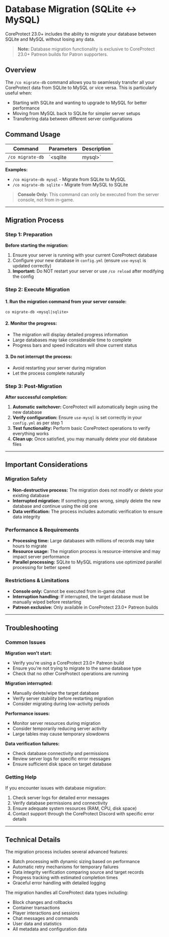 # Database Migration (SQLite ↔ MySQL)

CoreProtect 23.0+ includes the ability to migrate your database between SQLite and MySQL without losing any data.

> **Note:** Database migration functionality is exclusive to CoreProtect 23.0+ Patreon builds for Patron supporters.

## Overview

The `/co migrate-db` command allows you to seamlessly transfer all your CoreProtect data from SQLite to MySQL or vice versa. This is particularly useful when:

* Starting with SQLite and wanting to upgrade to MySQL for better performance
* Moving from MySQL back to SQLite for simpler server setups
* Transferring data between different server configurations

## Command Usage

| Command | Parameters | Description |
| --- | --- | --- |
| `/co migrate-db` | `<sqlite|mysql>` | Migrate to the specified database type |

**Examples:**
- `/co migrate-db mysql` - Migrate from SQLite to MySQL
- `/co migrate-db sqlite` - Migrate from MySQL to SQLite

> **Console Only:** This command can only be executed from the server console, not from in-game.

---

## Migration Process

### Step 1: Preparation

**Before starting the migration:**

1. Ensure your server is running with your current CoreProtect database
2. Configure your new database in `config.yml` (ensure `use-mysql` is updated correctly)
3. **Important:** Do NOT restart your server or use `/co reload` after modifying the config

### Step 2: Execute Migration

#### 1. **Run the migration command from your server console:**
   ```
   co migrate-db <mysql|sqlite>
   ```

#### 2. **Monitor the progress:**
   * The migration will display detailed progress information
   * Large databases may take considerable time to complete
   * Progress bars and speed indicators will show current status

#### 3. **Do not interrupt the process:**
   * Avoid restarting your server during migration
   * Let the process complete naturally

### Step 3: Post-Migration

**After successful completion:**

1. **Automatic switchover:** CoreProtect will automatically begin using the new database
2. **Verify configuration:** Ensure `use-mysql` is set correctly in your `config.yml` as per step 1
3. **Test functionality:** Perform basic CoreProtect operations to verify everything works
4. **Clean up:** Once satisfied, you may manually delete your old database files

---

## Important Considerations

### Migration Safety

* **Non-destructive process:** The migration does not modify or delete your existing database
* **Interrupted migration:** If something goes wrong, simply delete the new database and continue using the old one
* **Data verification:** The process includes automatic verification to ensure data integrity

### Performance & Requirements

* **Processing time:** Large databases with millions of records may take hours to migrate
* **Resource usage:** The migration process is resource-intensive and may impact server performance
* **Parallel processing:** SQLite to MySQL migrations use optimized parallel processing for better speed

### Restrictions & Limitations

* **Console only:** Cannot be executed from in-game chat
* **Interruption handling:** If interrupted, the target database must be manually wiped before restarting
* **Patreon exclusive:** Only available in CoreProtect 23.0+ Patreon builds

---

## Troubleshooting

### Common Issues

**Migration won't start:**

* Verify you're using a CoreProtect 23.0+ Patreon build
* Ensure you're not trying to migrate to the same database type
* Check that no other CoreProtect operations are running

**Migration interrupted:**

* Manually delete/wipe the target database
* Verify server stability before restarting migration
* Consider migrating during low-activity periods

**Performance issues:**

* Monitor server resources during migration
* Consider temporarily reducing server activity
* Large tables may cause temporary slowdowns

**Data verification failures:**

* Check database connectivity and permissions
* Review server logs for specific error messages
* Ensure sufficient disk space on target database

### Getting Help

If you encounter issues with database migration:

1. Check server logs for detailed error messages
2. Verify database permissions and connectivity
3. Ensure adequate system resources (RAM, CPU, disk space)
4. Contact support through the CoreProtect Discord with specific error details

---

## Technical Details

The migration process includes several advanced features:

* Batch processing with dynamic sizing based on performance
* Automatic retry mechanisms for temporary failures
* Data integrity verification comparing source and target records
* Progress tracking with estimated completion times
* Graceful error handling with detailed logging

The migration handles all CoreProtect data types including:

* Block changes and rollbacks
* Container transactions
* Player interactions and sessions
* Chat messages and commands
* User data and statistics
* All metadata and configuration data
